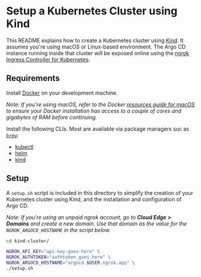 # Setup a Kubernetes Cluster using Kind

This README explains how to create a Kubernetes cluster using
[Kind](https://kind.sigs.k8s.io/). It assumes you're using macOS or Linux-based
environment. The Argo CD instance running inside that cluster will be exposed
online using the [ngrok Ingress Controller for Kubernetes](https://ngrok.com/docs/using-ngrok-with/k8s/). 

## Requirements

Install [Docker](https://docs.docker.com/engine/install/) on your development
machine.

_Note: If you're using macOS, refer to the Docker [resources guide for macOS](https://docs.docker.com/desktop/settings/mac/#resources) to ensure your Docker installation has access to a couple of cores and gigabytes of RAM before continuing._

Install the following CLIs. Most are available via package managers suc as
[`brew`](https://brew.sh/):

* [kubectl](https://kubernetes.io/docs/reference/kubectl/)
* [helm](https://helm.sh/docs/intro/install/)
* [kind](https://kind.sigs.k8s.io/docs/user/quick-start/#installation)

## Setup

A `setup.sh` script is included in this directory to simplify the creation of
your Kubernetes cluster using Kind, and the installation and configuration of
Argo CD.

_Note: If you're using an unpaid ngrok account, go to **Cloud Edge > Domains** and create a new domain. Use that domain as the value for the `NGROK_ARGOCD_HOSTNAME` in the script below._

```bash
cd kind-cluster/

NGROK_API_KEY="api-key-goes-here" \
NGROK_AUTHTOKEN="authtoken_goes_here" \
NGROK_ARGOCD_HOSTNAME="argocd.$USER.ngrok.app" \
./setup.sh
```
